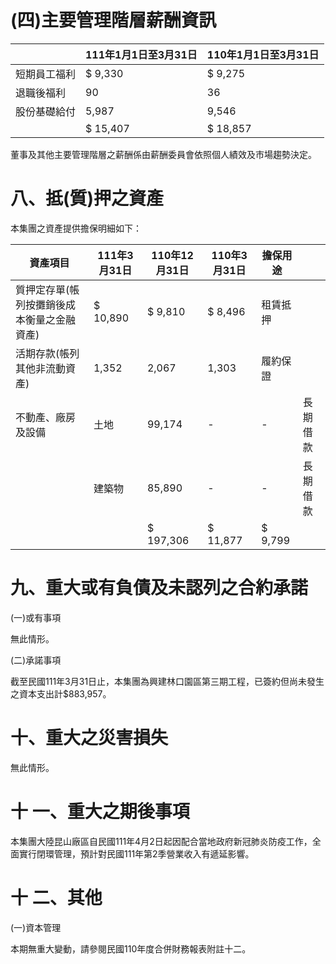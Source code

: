 # (四)主要管理階層薪酬資訊

| |111年1月1日至3月31日|110年1月1日至3月31日|
|---|---|---|
|短期員工福利|$ 9,330|$ 9,275|
|退職後福利|90|36|
|股份基礎給付|5,987|9,546|
| |$ 15,407|$ 18,857|

董事及其他主要管理階層之薪酬係由薪酬委員會依照個人績效及市場趨勢決定。

# 八、抵(質)押之資產

本集團之資產提供擔保明細如下：

|資產項目|111年3月31日|110年12月31日|110年3月31日|擔保用途| |
|---|---|---|---|---|---|
|質押定存單(帳列按攤銷後成本衡量之金融資產)|$ 10,890|$ 9,810|$ 8,496|租賃抵押| |
|活期存款(帳列其他非流動資產)|1,352|2,067|1,303|履約保證| |
|不動產、廠房及設備|土地|99,174|-|-|長期借款|
| |建築物|85,890|-|-|長期借款|
| | |$ 197,306|$ 11,877|$ 9,799| |

# 九、重大或有負債及未認列之合約承諾

(一)或有事項

無此情形。

(二)承諾事項

截至民國111年3月31日止，本集團為興建林口園區第三期工程，已簽約但尚未發生之資本支出計$883,957。

# 十、重大之災害損失

無此情形。

# 十 一、重大之期後事項

本集團大陸昆山廠區自民國111年4月2日起因配合當地政府新冠肺炎防疫工作，全面實行閉環管理，預計對民國111年第2季營業收入有遞延影響。

# 十 二、其他

(一)資本管理

本期無重大變動，請參閱民國110年度合併財務報表附註十二。